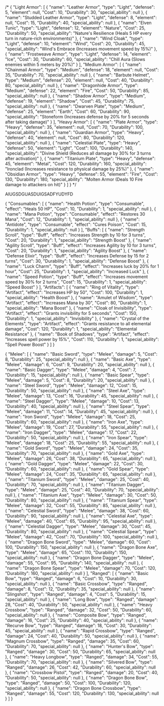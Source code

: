 /* {
    "Light Armor": [
        {
            "name": "Leather Armor",
            "type": "Light",
            "defense": 5,
            "element": null,
            "Cost": 10,
            "Durability": 30,
            "special_ability": null
        },
        {
            "name": "Studded Leather Armor",
            "type": "Light",
            "defense": 8,
            "element": null,
            "Cost": 15,
            "Durability": 40,
            "special_ability": null
        },
        {
            "name": "Elven Tunic",
            "type": "Light",
            "defense": 12,
            "element": "Nature",
            "Cost": 25,
            "Durability": 50,
            "special_ability": "Nature's Resilience (Heals 5 HP every turn in nature-rich environments)"
        },
        {
            "name": "Wind Cloak",
            "type": "Light",
            "defense": 10,
            "element": "Wind",
            "Cost": 20,
            "Durability": 45,
            "special_ability": "Wind's Embrace (Increases movement speed by 15%)"
        },
        {
            "name": "Frostweave Armor",
            "type": "Light",
            "defense": 14,
            "element": "Ice",
            "Cost": 30,
            "Durability": 60,
            "special_ability": "Chill Aura (Slows enemies within 5 meters by 20%)"
        }
    ],
    "Medium Armor": [
        {
            "name": "Chainmail Armor",
            "type": "Medium",
            "defense": 18,
            "element": null,
            "Cost": 35,
            "Durability": 70,
            "special_ability": null
        },
        {
            "name": "Barbute Helmet",
            "type": "Medium",
            "defense": 20,
            "element": null,
            "Cost": 40,
            "Durability": 80,
            "special_ability": null
        },
        {
            "name": "Dragonhide Armor",
            "type": "Medium",
            "defense": 22,
            "element": "Fire",
            "Cost": 50,
            "Durability": 85,
            "special_ability": null
        },
        {
            "name": "Shadow Armor",
            "type": "Medium",
            "defense": 19,
            "element": "Shadow",
            "Cost": 45,
            "Durability": 75,
            "special_ability": null
        },
        {
            "name": "Dwarven Plate",
            "type": "Medium",
            "defense": 25,
            "element": "Earth",
            "Cost": 60,
            "Durability": 90,
            "special_ability": "Stoneform (Increases defense by 20% for 5 seconds after taking damage)"
        }
    ],
    "Heavy Armor": [
        {
            "name": "Plate Armor",
            "type": "Heavy",
            "defense": 35,
            "element": null,
            "Cost": 70,
            "Durability": 100,
            "special_ability": null
        },
        {
            "name": "Guardian Armor",
            "type": "Heavy",
            "defense": 40,
            "element": null,
            "Cost": 80,
            "Durability": 120,
            "special_ability": null
        },
        {
            "name": "Celestial Plate",
            "type": "Heavy",
            "defense": 50,
            "element": "Light",
            "Cost": 100,
            "Durability": 140,
            "special_ability": "Divine Shield (Reduces all damage by 30% for 3 turns after activation)"
        },
        {
            "name": "Titanium Plate",
            "type": "Heavy",
            "defense": 45,
            "element": "Metal",
            "Cost": 120,
            "Durability": 160,
            "special_ability": "Ironclad (Increases resistance to physical damage by 25%)"
        },
        {
            "name": "Obsidian Armor",
            "type": "Heavy",
            "defense": 55,
            "element": "Fire",
            "Cost": 130,
            "Durability": 180,
            "special_ability": "Molten Armor (Deals 10 Fire damage to attackers on hit)"
        }
    ]
  }
   */



























AIUGSDGUASDUIGSADFYUDYFD

{
    "Consumables": [
      {
        "name": "Health Potion",
        "type": "Consumable",
        "effect": "Heals 50 HP",
        "Cost": 10,
        "Durability": 1,
        "special_ability": null
      },
      {
        "name": "Mana Potion",
        "type": "Consumable",
        "effect": "Restores 30 Mana",
        "Cost": 12,
        "Durability": 1,
        "special_ability": null
      },
      {
        "name": "Antidote",
        "type": "Consumable",
        "effect": "Cures Poison",
        "Cost": 15,
        "Durability": 1,
        "special_ability": null
      }
    ],
    "Buffs": [
      {
        "name": "Strength Scroll",
        "type": "Buff",
        "effect": "Increases Strength by 10 for 3 turns",
        "Cost": 20,
        "Durability": 1,
        "special_ability": "Strength Boost"
      },
      {
        "name": "Agility Scroll",
        "type": "Buff",
        "effect": "Increases Agility by 10 for 3 turns",
        "Cost": 20,
        "Durability": 1,
        "special_ability": "Agility Boost"
      },
      {
        "name": "Defense Elixir",
        "type": "Buff",
        "effect": "Increases Defense by 15 for 2 turns",
        "Cost": 30,
        "Durability": 1,
        "special_ability": "Defense Boost"
      },
      {
        "name": "Luck Charm",
        "type": "Buff",
        "effect": "Increases luck by 20% for 1 hour",
        "Cost": 25,
        "Durability": 1,
        "special_ability": "Increased Luck"
      },
      {
        "name": "Speed Potion",
        "type": "Buff",
        "effect": "Increases movement speed by 30% for 2 turns",
        "Cost": 15,
        "Durability": 1,
        "special_ability": "Speed Boost"
      }
    ],
    "Artifacts": [
      {
        "name": "Ring of Vitality",
        "type": "Artifact",
        "effect": "Increases HP by 50",
        "Cost": 100,
        "Durability": 1,
        "special_ability": "Health Boost"
      },
      {
        "name": "Amulet of Wisdom",
        "type": "Artifact",
        "effect": "Increases Mana by 30",
        "Cost": 80,
        "Durability": 1,
        "special_ability": "Mana Boost"
      },
      {
        "name": "Cloak of Invisibility",
        "type": "Artifact",
        "effect": "Grants invisibility for 5 seconds",
        "Cost": 150,
        "Durability": 1,
        "special_ability": "Invisibility"
      },
      {
        "name": "Crystal of the Elements",
        "type": "Artifact",
        "effect": "Grants resistance to all elemental damage",
        "Cost": 120,
        "Durability": 1,
        "special_ability": "Elemental Resistance"
      },
      {
        "name": "Book of Shadows",
        "type": "Artifact",
        "effect": "Increases spell power by 15%",
        "Cost": 110,
        "Durability": 1,
        "special_ability": "Spell Power Boost"
      }
    ]
  }
 
{
    "Melee": [
      {
        "name": "Basic Sword",
        "type": "Melee",
        "damage": 5,
        "Cost": 8,
        "Durability": 25,
        "special_ability": null
      },
      {
        "name": "Basic Axe",
        "type": "Melee",
        "damage": 6,
        "Cost": 9,
        "Durability": 20,
        "special_ability": null
      },
      {
        "name": "Basic Dagger",
        "type": "Melee",
        "damage": 4,
        "Cost": 7,
        "Durability": 15,
        "special_ability": null
      },
      {
        "name": "Basic Spear",
        "type": "Melee",
        "damage": 5,
        "Cost": 8,
        "Durability": 20,
        "special_ability": null
      },
      {
        "name": "Steel Sword",
        "type": "Melee",
        "damage": 12,
        "Cost": 15,
        "Durability": 50,
        "special_ability": null
      },
      {
        "name": "Steel Axe",
        "type": "Melee",
        "damage": 13,
        "Cost": 16,
        "Durability": 45,
        "special_ability": null
      },
      {
        "name": "Steel Dagger",
        "type": "Melee",
        "damage": 10,
        "Cost": 13,
        "Durability": 40,
        "special_ability": null
      },
      {
        "name": "Steel Spear",
        "type": "Melee",
        "damage": 11,
        "Cost": 14,
        "Durability": 45,
        "special_ability": null
      },
      {
        "name": "Iron Sword",
        "type": "Melee",
        "damage": 18,
        "Cost": 25,
        "Durability": 60,
        "special_ability": null
      },
      {
        "name": "Iron Axe",
        "type": "Melee",
        "damage": 19,
        "Cost": 27,
        "Durability": 55,
        "special_ability": null
      },
      {
        "name": "Iron Dagger",
        "type": "Melee",
        "damage": 17,
        "Cost": 22,
        "Durability": 50,
        "special_ability": null
      },
      {
        "name": "Iron Spear",
        "type": "Melee",
        "damage": 18,
        "Cost": 25,
        "Durability": 55,
        "special_ability": null
      },
      {
        "name": "Gold Sword",
        "type": "Melee",
        "damage": 24,
        "Cost": 35,
        "Durability": 70,
        "special_ability": null
      },
      {
        "name": "Gold Axe",
        "type": "Melee",
        "damage": 26,
        "Cost": 38,
        "Durability": 65,
        "special_ability": null
      },
      {
        "name": "Gold Dagger",
        "type": "Melee",
        "damage": 22,
        "Cost": 30,
        "Durability": 60,
        "special_ability": null
      },
      {
        "name": "Gold Spear",
        "type": "Melee",
        "damage": 24,
        "Cost": 35,
        "Durability": 65,
        "special_ability": null
      },
      {
        "name": "Titanium Sword",
        "type": "Melee",
        "damage": 25,
        "Cost": 40,
        "Durability": 70,
        "special_ability": null
      },
      {
        "name": "Titanium Dagger",
        "type": "Melee",
        "damage": 25,
        "Cost": 40,
        "Durability": 70,
        "special_ability": null
      },
      {
        "name": "Titanium Axe",
        "type": "Melee",
        "damage": 30,
        "Cost": 50,
        "Durability": 80,
        "special_ability": null
      },
      {
        "name": "Titanium Spear",
        "type": "Melee",
        "damage": 32,
        "Cost": 55,
        "Durability": 85,
        "special_ability": null
      },
      {
        "name": "Celestial Sword",
        "type": "Melee",
        "damage": 38,
        "Cost": 60,
        "Durability": 90,
        "special_ability": null
      },
      {
        "name": "Celestial Axe",
        "type": "Melee",
        "damage": 40,
        "Cost": 65,
        "Durability": 95,
        "special_ability": null
      },
      {
        "name": "Celestial Dagger",
        "type": "Melee",
        "damage": 30,
        "Cost": 45,
        "Durability": 80,
        "special_ability": null
      },
      {
        "name": "Celestial Spear",
        "type": "Melee",
        "damage": 42,
        "Cost": 70,
        "Durability": 100,
        "special_ability": null
      },
      {
        "name": "Dragon Bone Sword",
        "type": "Melee",
        "damage": 60,
        "Cost": 100,
        "Durability": 150,
        "special_ability": null
      },
      {
        "name": "Dragon Bone Axe",
        "type": "Melee",
        "damage": 65,
        "Cost": 110,
        "Durability": 150,
        "special_ability": null
      },
      {
        "name": "Dragon Bone Dagger",
        "type": "Melee",
        "damage": 55,
        "Cost": 95,
        "Durability": 140,
        "special_ability": null
      },
      {
        "name": "Dragon Bone Spear",
        "type": "Melee",
        "damage": 70,
        "Cost": 120,
        "Durability": 160,
        "special_ability": null
      }
    ],
    "Ranged": [
      {
        "name": "Basic Bow",
        "type": "Ranged",
        "damage": 6,
        "Cost": 10,
        "Durability": 30,
        "special_ability": null
      },
      {
        "name": "Basic Crossbow",
        "type": "Ranged",
        "damage": 8,
        "Cost": 12,
        "Durability": 35,
        "special_ability": null
      },
      {
        "name": "Slingshot",
        "type": "Ranged",
        "damage": 4,
        "Cost": 5,
        "Durability": 15,
        "special_ability": null
      },
      {
        "name": "Long Bow",
        "type": "Ranged",
        "damage": 28,
        "Cost": 40,
        "Durability": 50,
        "special_ability": null
      },
      {
        "name": "Heavy Crossbow",
        "type": "Ranged",
        "damage": 32,
        "Cost": 50,
        "Durability": 60,
        "special_ability": null
      },
      {
        "name": "Composite Bow",
        "type": "Ranged",
        "damage": 16,
        "Cost": 25,
        "Durability": 40,
        "special_ability": null
      },
      {
        "name": "Recurve Bow",
        "type": "Ranged",
        "damage": 18,
        "Cost": 30,
        "Durability": 45,
        "special_ability": null
      },
      {
        "name": "Rapid Crossbow",
        "type": "Ranged",
        "damage": 24,
        "Cost": 40,
        "Durability": 50,
        "special_ability": null
      },
      {
        "name": "Magnum Crossbow",
        "type": "Ranged",
        "damage": 35,
        "Cost": 60,
        "Durability": 70,
        "special_ability": null
      },
      {
        "name": "Hunter's Bow",
        "type": "Ranged",
        "damage": 30,
        "Cost": 50,
        "Durability": 65,
        "special_ability": null
      },
      {
        "name": "Heavy Longbow",
        "type": "Ranged",
        "damage": 34,
        "Cost": 55,
        "Durability": 70,
        "special_ability": null
      },
      {
        "name": "Silvered Bow",
        "type": "Ranged",
        "damage": 26,
        "Cost": 42,
        "Durability": 60,
        "special_ability": null
      },
      {
        "name": "Crossbow Pistol",
        "type": "Ranged",
        "damage": 20,
        "Cost": 40,
        "Durability": 50,
        "special_ability": null
      },
      {
        "name": "Dragon Bone Bow",
        "type": "Ranged",
        "damage": 50,
        "Cost": 100,
        "Durability": 120,
        "special_ability": null
      },
      {
        "name": "Dragon Bone Crossbow",
        "type": "Ranged",
        "damage": 55,
        "Cost": 120,
        "Durability": 130,
        "special_ability": null
      }
    ]
  }
 